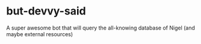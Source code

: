 # but-devvy-said
A super awesome bot that will query the all-knowing database of Nigel (and maybe external resources)
